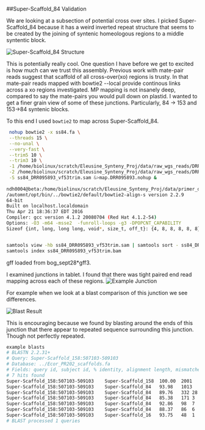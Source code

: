 ##Super-Scaffold_84 Validation

We are looking at a subsection of potential cross over sites. I picked Super-Scaffold_84 because it has a weird 
inverted repeat structure that seems to be created by the joining of syntenic homeologous regions to a middle
syntentic block. 

![Super-Scaffold_84 Structure]



This is potentially really cool. One question I have before we get to excited is how much can we trust this assembly.
Previous work with mate-pair reads suggest that scaffold of all cross-over(xo) regions is trusty. In that mate-pair 
reads mapped with bowtie2 --local provide continous links across a xo regions investigated. MP mapping is not insanely
deep, compared to say the mate-pairs you would pull down on plastid. I wanted to get a finer grain view of some of these
junctions. Particularly, 84 -> 153 and 153->84  syntenic blocks. 

To this end I used `bowtie2` to map across Super-Scaffold_84.

```bash 
 nohup bowtie2 -x ss84.fa \
 --threads 15 \
 --no-unal \
 --very-fast \
 --trim5 10 \
 --trim3 10 \
 -1 /home/biolinux/scratch/Eleusine_Synteny_Proj/data/raw_wgs_reads/DRR095893_1.fastq \
 -2 /home/biolinux/scratch/Eleusine_Synteny_Proj/data/raw_wgs_reads/DRR095893_2.fastq \
 -S ss84_DRR095893_vf53trim.sam &>map.DRR095893.nohup & 
 
ndh0004@beta:/home/biolinux/scratch/Eleusine_Synteny_Proj/data/primer_dev/ss84$ bowtie2 --version
/automnt/opt/bin/../bowtie2/default/bowtie2-align-s version 2.2.9
64-bit
Built on localhost.localdomain
Thu Apr 21 18:36:37 EDT 2016
Compiler: gcc version 4.1.2 20080704 (Red Hat 4.1.2-54)
Options: -O3 -m64 -msse2  -funroll-loops -g3 -DPOPCNT_CAPABILITY
Sizeof {int, long, long long, void*, size_t, off_t}: {4, 8, 8, 8, 8, 8}


samtools view -hb ss84_DRR095893_vf53trim.sam | samtools sort - ss84_DRR095893_vf53trim 
samtools index ss84_DRR095893_vf53trim.bam


```
 gff loaded from bog_sept28*gff3.
 
I examined junctions in tablet. I found that there was tight
paired end read mapping across each of these regions.
![Example Junction][ss84_junc]

  For example when we look at a blast comparison of this junction we see differences.
  
![Blast Result][bres]


This is encouraging because we found by blasting around the ends of this junction that there appear to repeated
sequence surrounding this junction. Though not perfectly repeated. 
 
 ```bash 
 example blasts
 # BLASTN 2.2.31+
# Query: Super-Scaffold_158:507103-509103
# Database: ../Ecor_PR202_scaffolds.fa
# Fields: query id, subject id, % identity, alignment length, mismatches, gap opens, q. start, q. end, s. start, s. end, evalue, bit score
# 7 hits found
Super-Scaffold_158:507103-509103	Super-Scaffold_158	100.00	2001	0	0	1	2001	507103	509103	0.0	3696
Super-Scaffold_158:507103-509103	Super-Scaffold_84	93.98	1013	49	7	461	1469	3413571	3414575	0.0	1522
Super-Scaffold_158:507103-509103	Super-Scaffold_84	89.76	332	28	5	94	422	3411353	3411681	7e-115	420
Super-Scaffold_158:507103-509103	Super-Scaffold_84	85.38	171	3	7	1843	2001	3414909	3415069	6e-36	158
Super-Scaffold_158:507103-509103	Super-Scaffold_84	92.86	98	7	0	1	98	3411067	3411164	2e-31	143
Super-Scaffold_158:507103-509103	Super-Scaffold_84	88.37	86	6	2	1497	1579	3414741	3414825	1e-18	100
Super-Scaffold_158:507103-509103	Super-Scaffold_16	93.75	48	1	1	1796	1843	2504462	2504417	8e-10	71.3
# BLAST processed 1 queries
 
 
 ```
 
 
 

 
[Super-Scaffold_84 Structure]:ss84_structure.png
[ss84_junc]:tablet_ss84_junc.png
[bres]:ss84_ss158_junc.png